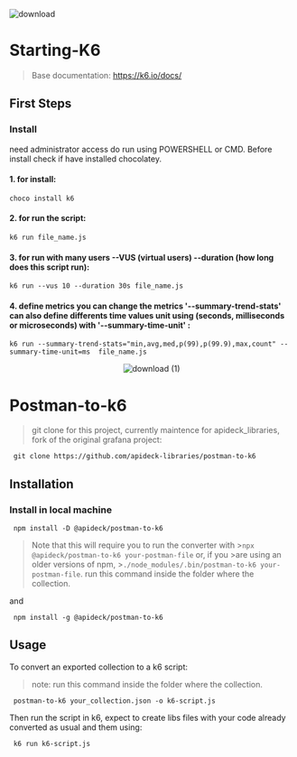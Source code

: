 ![download](https://user-images.githubusercontent.com/93552647/152650021-b0f0a5a9-f778-4acf-a69b-d17eaa54f713.png)
# Starting-K6                                                                                                                      
>
> Base documentation: https://k6.io/docs/

## First Steps

### Install

need administrator access do run using POWERSHELL or CMD. 
Before install check if have installed chocolatey.
#### 1. for install: 
<pre><code>choco install k6</code></pre>

#### 2. for run the script: 
<pre><code>k6 run file_name.js</code></pre>

#### 3. for run with many users --VUS (virtual users) --duration (how long does this script run): 
<pre><code>k6 run --vus 10 --duration 30s file_name.js</code></pre>

#### 4. define metrics you can change the metrics '--summary-trend-stats' can also define differents time values unit using (seconds, milliseconds or microseconds) with '--summary-time-unit'  : 
<pre><code>k6 run --summary-trend-stats="min,avg,med,p(99),p(99.9),max,count" --summary-time-unit=ms  file_name.js
</code></pre>






<div align="center">

![download (1)](https://user-images.githubusercontent.com/93552647/152675277-5438e153-f098-476e-9594-0b86b3d7ad89.png)

</div>

# Postman-to-k6
>
> git clone for this project, currently maintence for apideck_libraries, fork of the original grafana project: 
```shell 
 git clone https://github.com/apideck-libraries/postman-to-k6 
 ```
>
## Installation

### Install in local machine

```shell
 npm install -D @apideck/postman-to-k6
```

>Note that this will require you to run the converter with >`npx @apideck/postman-to-k6 your-postman-file` or, if you >are
>using an older versions of npm, >`./node_modules/.bin/postman-to-k6 your-postman-file`.
>run this command inside the folder where the collection.



and

```shell
 npm install -g @apideck/postman-to-k6
```

## Usage

To convert an exported collection to a k6 script:
>note: run this command inside the folder where the collection.

```shell
 postman-to-k6 your_collection.json -o k6-script.js
```

Then run the script in k6, expect to create libs files with your code already converted as usual and them using:

```shell
 k6 run k6-script.js
```



